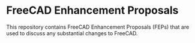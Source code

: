# FreeCAD Enhancement Proposals

This repository contains FreeCAD Enhancement Proposals (FEPs) that are used to discuss any substantial changes to FreeCAD.